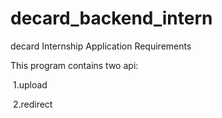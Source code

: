 # decard_backend_intern

decard Internship Application Requirements

This program contains two api:

​	1.upload

​	2.redirect
